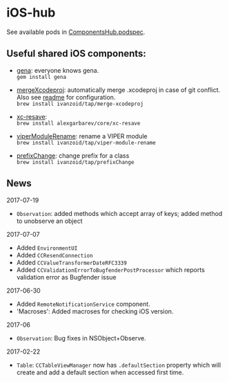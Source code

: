 # iOS-hub

See available pods in [ComponentsHub.podspec](https://github.com/Loud-Clear/ios-hub/blob/master/ComponentsHub.podspec).

## Useful shared iOS components:

- [gena](https://github.com/alexgarbarev/gena): everyone knows gena.  
`gem install gena`

- [mergeXcodeproj](https://github.com/ivanzoid/mergeXcodeproj): automatically merge .xcodeproj in case of git conflict. Also see [readme](https://github.com/ivanzoid/mergeXcodeproj) for configuration.  
`brew install ivanzoid/tap/merge-xcodeproj`

- [xc-resave](https://github.com/alexgarbarev/xc-resave):  
`brew install alexgarbarev/core/xc-resave`

- [viperModuleRename](https://github.com/ivanzoid/viperModuleRename): rename a VIPER module  
`brew install ivanzoid/tap/viper-module-rename`

- [prefixChange](https://github.com/ivanzoid/prefixChange): change prefix for a class  
`brew install ivanzoid/tap/prefixChange`


## News

2017-07-19

- `Observation`: added methods which accept array of keys; added method to unobserve an object

2017-07-07

- Added `EnvironmentUI`
- Added `CCResendConnection`
- Added `CCValueTransformerDateRFC3339`
- Added `CCValidationErrorToBugfenderPostProcessor` which reports validation error as Bugfender issue

2017-06-30

- Added `RemoteNotificationService` component.
- 'Macroses': Added macroses for checking iOS version.

2017-06

- `Observation`: Bug fixes in NSObject+Observe.


2017-02-22

- `Table`: `CCTableViewManager` now has `.defaultSection` property which will create and add a default section when accessed first time.

